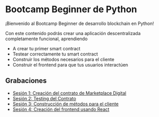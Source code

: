# Bootcamp Beginner de Python

¡Bienvenido al Bootcamp Beginner de desarrollo blockchain en Python!

Con este contenido podrás crear una aplicación descentralizada completamente funcional, aprendiendo

- A crear tu primer smart contract
- Testear correctamente tu smart contract
- Construir los métodos necesarios para el cliente
- Construir el frontend para que tus usuarios interactúen

## Grabaciones

- [Sesión 1: Creación del contrato de Marketplace Digital](https://drive.google.com/file/d/1_DQgKfrTn_rsjFztcTn32pllH0PjcuaN/view?usp=drive_link)
- [Sesión 2: Testing del Contrato](https://drive.google.com/file/d/1fGDnOmGDA1IKgE3rLf-iPN6dSTR3iidX/view?usp=drive_link)
- [Sesión 3: Construcción de métodos para el cliente](https://drive.google.com/file/d/1AcpKv5sP3JNFc0_lVTDglYMktQg9hZTw/view?usp=drive_link)
- [Sesión 4: Creación del frontend usando React](https://drive.google.com/file/d/1u7ZYpc5-P0QwwICl8yHMuvolHV4AlnUR/view?usp=drive_link)

